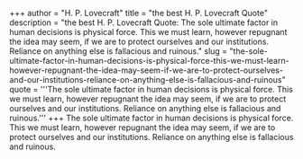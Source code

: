 +++
author = "H. P. Lovecraft"
title = "the best H. P. Lovecraft Quote"
description = "the best H. P. Lovecraft Quote: The sole ultimate factor in human decisions is physical force. This we must learn, however repugnant the idea may seem, if we are to protect ourselves and our institutions. Reliance on anything else is fallacious and ruinous."
slug = "the-sole-ultimate-factor-in-human-decisions-is-physical-force-this-we-must-learn-however-repugnant-the-idea-may-seem-if-we-are-to-protect-ourselves-and-our-institutions-reliance-on-anything-else-is-fallacious-and-ruinous"
quote = '''The sole ultimate factor in human decisions is physical force. This we must learn, however repugnant the idea may seem, if we are to protect ourselves and our institutions. Reliance on anything else is fallacious and ruinous.'''
+++
The sole ultimate factor in human decisions is physical force. This we must learn, however repugnant the idea may seem, if we are to protect ourselves and our institutions. Reliance on anything else is fallacious and ruinous.
